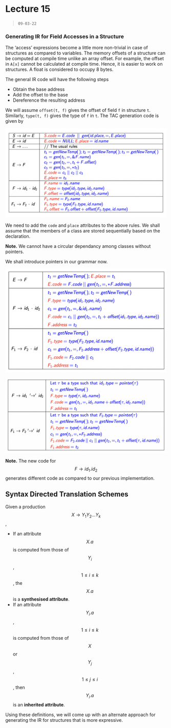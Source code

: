 # Lecture 15

> `09-03-22`

### Generating IR for Field Accesses in a Structure

The ‘access’ expressions become a little more non-trivial in case of structures as compared to variables. The memory offsets of a structure can be computed at compile time unlike an array offset. For example, the offset in `A[x]` cannot be calculated at compile time. Hence, it is easier to work on structures. A float is considered to occupy 8 bytes.

The general IR code will have the following steps

- Obtain the base address
- Add the offset to the base
- Dereference the resulting address

We will assume `offset(t, f)` gives the offset of field `f` in structure `t`. Similarly, `type(t, f)` gives the type of `f` in `t`. The TAC generation code is given by

![image-20220323084445565](assets/image-20220323084445565.png)

We need to add the `code` and `place` attributes to the above rules. We shall assume that the members of a class are stored sequentially based on the declaration. 

**Note.** We cannot have a circular dependancy among classes without pointers.

We shall introduce pointers in our grammar now. 

![image-20220323085151934](assets/image-20220323085151934.png)

![image-20220323085134456](assets/image-20220323085134456.png)

**Note.** The new code for $$F \to id_1.id_2$$ generates different code as compared to our previous implementation. 

## Syntax Directed Translation Schemes

Given a production $$X \to Y_1Y_2 \dots Y_k$$,

- If an attribute $$X.a$$ is computed from those of $$Y_i$$, $$1 \leq i \leq k$$, the $$X.a$$ is a **synthesised attribute**.
- If an attribute $$Y_i.a$$, $$1 \leq i \leq k$$ is computed from those of $$X$$ or $$Y_j$$,  $$1 \leq j \leq i$$, then $$Y_i.a$$ is an **inherited attribute**.

Using these definitions, we will come up with an alternate approach for generating the IR for structures that is more expressive.